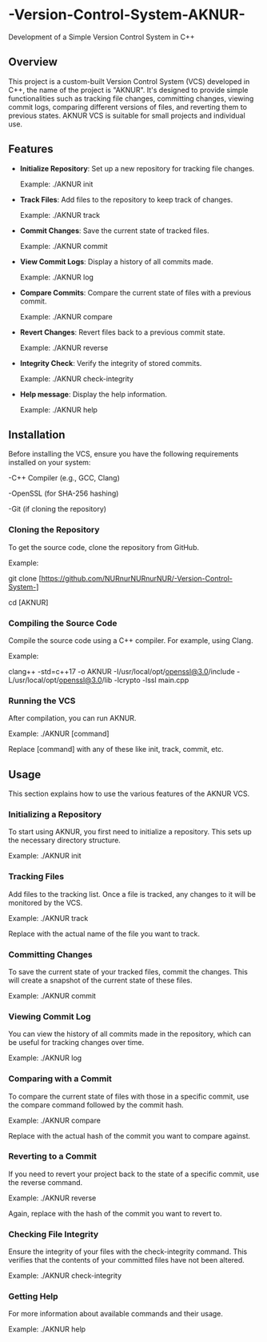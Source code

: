 # -Version-Control-System-AKNUR-
Development of a Simple Version Control System in C++

## Overview
This project is a custom-built Version Control System (VCS) developed in C++, the name of the project is "AKNUR". It's designed to provide simple functionalities such as tracking file changes, committing changes, viewing commit logs, comparing different versions of files, and reverting them to previous states. AKNUR VCS is suitable for small projects and individual use.

## Features
- **Initialize Repository**: Set up a new repository for tracking file changes.
  
  Example:
./AKNUR init
- **Track Files**: Add files to the repository to keep track of changes.
  
  Example:
  ./AKNUR track <filename>
- **Commit Changes**: Save the current state of tracked files.
  
  Example:
  ./AKNUR commit
- **View Commit Logs**: Display a history of all commits made.
  
  Example:
  ./AKNUR log
- **Compare Commits**: Compare the current state of files with a previous commit.
  
  Example:
  ./AKNUR compare <hash>
- **Revert Changes**: Revert files back to a previous commit state.
  
  Example:
  ./AKNUR reverse <hash>
- **Integrity Check**: Verify the integrity of stored commits.
  
  Example:
  ./AKNUR check-integrity
- **Help message**: Display the help information.
  
  Example:
  ./AKNUR help

## Installation
Before installing the VCS, ensure you have the following requirements installed on your system:

-C++ Compiler (e.g., GCC, Clang)

-OpenSSL (for SHA-256 hashing)

-Git (if cloning the repository)

### Cloning the Repository
To get the source code, clone the repository from GitHub.

Example:
  
  git clone [https://github.com/NURnurNURnurNUR/-Version-Control-System-]
  
  cd [AKNUR]
  
### Compiling the Source Code
Compile the source code using a C++ compiler. For example, using Clang.

Example:

  clang++ -std=c++17 -o AKNUR -I/usr/local/opt/openssl@3.0/include -L/usr/local/opt/openssl@3.0/lib -lcrypto -lssl main.cpp

### Running the VCS
After compilation, you can run AKNUR.

Example:
  ./AKNUR [command]
  
Replace [command] with any of these like init, track, commit, etc.

## Usage
This section explains how to use the various features of the AKNUR VCS.

### Initializing a Repository

To start using AKNUR, you first need to initialize a repository. This sets up the necessary directory structure.

Example:
  ./AKNUR init

### Tracking Files
Add files to the  tracking list. Once a file is tracked, any changes to it will be monitored by the VCS.

Example:
  ./AKNUR track <filename>
  
Replace <filename> with the actual name of the file you want to track.

### Committing Changes
To save the current state of your tracked files, commit the changes. This will create a snapshot of the current state of these files.

Example:
  ./AKNUR commit
  
### Viewing Commit Log
You can view the history of all commits made in the repository, which can be useful for tracking changes over time.

Example:
  ./AKNUR log
  
### Comparing with a Commit
To compare the current state of files with those in a specific commit, use the compare command followed by the commit hash.

Example:
  ./AKNUR compare <hash>
  
Replace <hash> with the actual hash of the commit you want to compare against.

### Reverting to a Commit
If you need to revert your project back to the state of a specific commit, use the reverse command.

Example:
  ./AKNUR reverse <hash>
  
Again, replace <hash> with the hash of the commit you want to revert to.

### Checking File Integrity
Ensure the integrity of your files with the check-integrity command. This verifies that the contents of your committed files have not been altered.

Example:
  ./AKNUR check-integrity

### Getting Help
For more information about available commands and their usage.

Example:
  ./AKNUR help


